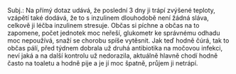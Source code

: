 <div class="w3-row">
<div class="w3-half w3-margin">

Subj.: Na přímý dotaz udává, že poslední 3 dny ji trápí zvýšené teploty, vzápětí také dodává, že to s inzulinem dlouhodobě není žádná sláva, celkově ji léčba inzulinem stresuje. Občas si píchne a občas na to zapomene, počet jednotek moc neřeší, glukometr ke správnému odhadu moc nepoužívá, snaží se chorobu spíše vytěsnit. Jak teď hodně čúrá, tak to občas pálí, před týdnem dobrala už druhá antibiotika na močovou infekci, neví jaká a na další kontrolu už nedorazila, aktuálně hlavně chodí hodně často na toaletu a hodně pije a je jí moc špatně, průjem ji netrápí.

</div>
<div class="w3-half w3-margin">
</div>
</div>
